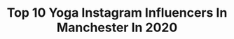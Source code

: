 ---
title: Top 10 Yoga Instagram Influencers In Manchester In 2020
description: >-
  Find top yoga Instagram influencers in Manchester in 2020. Most popular hashtags: #fitness #manchester #ootd #fashion.
platform: Instagram
profiles:
  - username: "timabenbrahim_"
    fullname: >-
      Tima Ben Brahim, BSc MSc
    location: "United Kingdom"
    followers: 41088
    engagement: 316
    commentsToLikes: 0.038694
    id: ck5hcvmpak76o0i112rece9lc
    verified: false
    hashtags: "#qatarinfluencers, #winter, #sorrynotsorry, #santa"
  - username: "akeemojuko"
    fullname: >-
      Akeem Ojuko | Cheekysport Ak
    location: "United Kingdom"
    followers: 19849
    engagement: 648
    commentsToLikes: 0.022763
    id: ck6turtwli1hp0j71m6ho28cs
    verified: false
    hashtags: "#vday, #ifyouknowyouknow, #athletes, #hackney"
  - username: "justleftmyforties_"
    fullname: >-
      My Daily Fashion/beauty
    location: "United Kingdom"
    followers: 9279
    engagement: 486
    commentsToLikes: 0.674746
    id: ck0vzqhn8aej20i199f57tn5n
    verified: false
    hashtags: "#tuesdayfashiontrends, #toesout, #haircareproducts, #neverknowinglyunderdressed"
  - username: "styledbyrosiep"
    fullname: >-
      Rosie P
    location: "United Kingdom"
    followers: 120076
    engagement: 131
    commentsToLikes: 0.072230
    id: ck0w1v1t0l9up0i190z44m5vu
    verified: false
    hashtags: "#retainer, #comfyoutfit, #homesweethome, #dessert"
  - username: "rowancheshire"
    fullname: >-
      Rowan Cheshire
    location: "United Kingdom"
    followers: 27470
    engagement: 330
    commentsToLikes: 0.009235
    id: ck6uf2e0tugxf0j71i7qqyi3x
    verified: true
    hashtags: "#cbdoil, #fitness, #feels, #womensday"
  - username: "benjireid"
    fullname: >-
      Benji Reid️️
    location: "United Kingdom"
    followers: 10894
    engagement: 513
    commentsToLikes: 0.057501
    id: ck55p5yna9vo20i116qmbpio0
    verified: false
    hashtags: "#tribecalledquest, #manchester, #vladimirtretchikoff, #simplychildren"
  - username: "a._kay_"
    fullname: >-
      Adam Kay
    location: "United Kingdom"
    followers: 2397
    engagement: 1014
    commentsToLikes: 0.072613
    id: ck6tro57704850j71bxner5vt
    verified: false
    hashtags: "#valentinesday2020, #doakickflip, #manchester, #virtualnationalchamps"
  - username: "framefitnesssouthampton"
    fullname: >-
      Helen 🇬🇧BROOKSRUNHAPPYTEAM🇬🇧
    location: "United Kingdom"
    followers: 17556
    engagement: 253
    commentsToLikes: 0.013476
    id: ck5zv9xgu3u5v0i14f4uirhhk
    verified: false
    hashtags: "#ukrunning, #excel, #garmin, #homeworkout"
  - username: "thegrappleclub"
    fullname: >-
      The Grapple Club
    location: "United Kingdom"
    followers: 52951
    engagement: 299
    commentsToLikes: 0.018378
    id: ck14ghqmf5a8s0i197qkrb22z
    verified: false
    hashtags: "#jiujitsujourney, #fitnessmotivation, #leglock, #fitness"
  - username: "my_london_marathon"
    fullname: >-
      Ashley•Brooks Run Happy Team🇬🇧
    location: "United Kingdom"
    followers: 7047
    engagement: 805
    commentsToLikes: 0.021108
    id: ck5hpb4y6r2fo0i11aretvq1m
    verified: false
    hashtags: "#happy, #besafe, #halfmarathon, #brooksrunhappyteam2020"
---